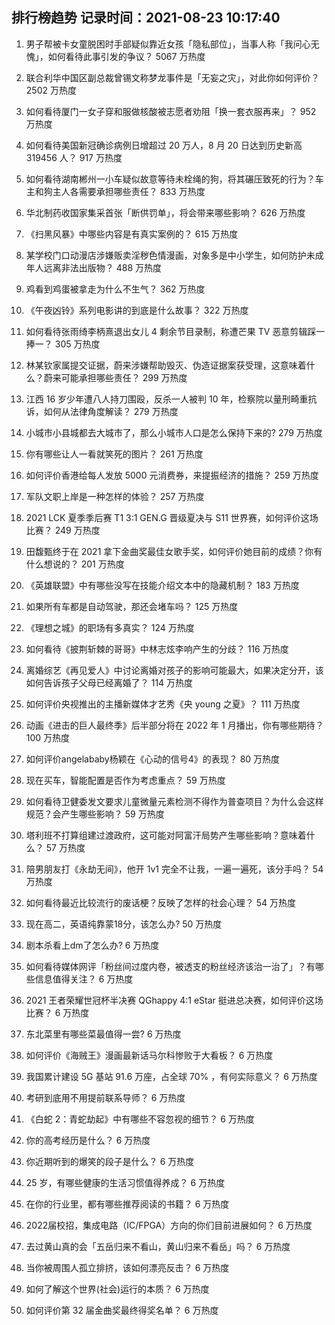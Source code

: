 
## 排行榜趋势 记录时间：2021-08-23 10:17:40
  
  1. 男子帮被卡女童脱困时手部疑似靠近女孩「隐私部位」，当事人称「我问心无愧」，如何看待此事引发的争议？ 5067 万热度
    
  2. 联合利华中国区副总裁曾锡文称梦龙事件是「无妄之灾」，对此你如何评价？ 2502 万热度
    
  3. 如何看待厦门一女子穿和服做核酸被志愿者劝阻「换一套衣服再来」？ 952 万热度
    
  4. 如何看待美国新冠确诊病例日增超过 20 万人，8 月 20 日达到历史新高 319456 人？ 917 万热度
    
  5. 如何看待湖南郴州一小车疑似故意等待未栓绳的狗，将其碾压致死的行为？车主和狗主人各需要承担哪些责任？ 833 万热度
    
  6. 华北制药收国家集采首张「断供罚单」，将会带来哪些影响？ 626 万热度
    
  7. 《扫黑风暴》中哪些内容是有真实案例的？ 615 万热度
    
  8. 某学校门口动漫店涉嫌贩卖淫秽色情漫画，对象多是中小学生，如何防护未成年人远离非法出版物？ 488 万热度
    
  9. 鸡看到鸡蛋被拿走为什么不生气？ 362 万热度
    
  10. 《午夜凶铃》系列电影讲的到底是什么故事？ 322 万热度
    
  11. 如何看待张雨绮李柄熹退出女儿 4 剩余节目录制，称遭芒果 TV 恶意剪辑踩一捧一？ 305 万热度
    
  12. 林某钦家属提交证据，蔚来涉嫌帮助毁灭、伪造证据案获受理，这意味着什么？蔚来可能承担哪些责任？ 299 万热度
    
  13. 江西 16 岁少年遭八人持刀围殴，反杀一人被判 10 年，检察院以量刑畸重抗诉，如何从法律角度解读？ 279 万热度
    
  14. 小城市小县城都去大城市了，那么小城市人口是怎么保持下来的? 279 万热度
    
  15. 你有哪些让人一看就笑死的图片？ 261 万热度
    
  16. 如何评价香港给每人发放 5000 元消费券，来提振经济的措施？ 259 万热度
    
  17. 军队文职上岸是一种怎样的体验？ 257 万热度
    
  18. 2021 LCK 夏季季后赛 T1 3:1 GEN.G 晋级夏决与 S11 世界赛，如何评价这场比赛？ 249 万热度
    
  19. 田馥甄终于在 2021 拿下金曲奖最佳女歌手奖，如何评价她目前的成绩？你有什么想说的？ 201 万热度
    
  20. 《英雄联盟》中有哪些没写在技能介绍文本中的隐藏机制？ 183 万热度
    
  21. 如果所有车都是自动驾驶，那还会堵车吗？ 125 万热度
    
  22. 《理想之城》的职场有多真实？ 124 万热度
    
  23. 如何看待《披荆斩棘的哥哥》中林志炫李响产生的分歧？ 116 万热度
    
  24. 离婚综艺《再见爱人》中讨论离婚对孩子的影响可能最大，如果决定分开，该如何告诉孩子父母已经离婚了？ 114 万热度
    
  25. 如何评价央视推出的主播新媒体才艺秀《央 young 之夏》？ 111 万热度
    
  26. 动画《进击的巨人最终季》后半部分将在 2022 年 1 月播出，你有哪些期待？ 100 万热度
    
  27. 如何评价angelababy杨颖在《心动的信号4》的表现？ 80 万热度
    
  28. 现在买车，智能配置是否作为考虑重点？ 59 万热度
    
  29. 如何看待卫健委发文要求儿童微量元素检测不得作为普查项目？为什么会这样规范？会产生哪些影响？ 59 万热度
    
  30. 塔利班不打算组建过渡政府，这可能对阿富汗局势产生哪些影响？意味着什么？ 57 万热度
    
  31. 陪男朋友打《永劫无间》，他开 1v1 完全不让我，一遍一遍死，该分手吗？ 54 万热度
    
  32. 如何看待最近比较流行的废话梗？反映了怎样的社会心理？ 54 万热度
    
  33. 现在高二，英语纯靠蒙18分，该怎么办? 50 万热度
    
  34. 剧本杀看上dm了怎么办? 6 万热度
    
  35. 如何看待媒体网评「粉丝间过度内卷，被透支的粉丝经济该治一治了」？有哪些信息值得关注？ 6 万热度
    
  36. 2021 王者荣耀世冠杯半决赛 QGhappy 4:1 eStar 挺进总决赛，如何评价这场比赛？ 6 万热度
    
  37. 东北菜里有哪些菜最值得一尝? 6 万热度
    
  38. 如何评价《海贼王》漫画最新话马尔科惨败于大看板？ 6 万热度
    
  39. 我国累计建设 5G 基站 91.6 万座，占全球 70% ，有何实际意义？ 6 万热度
    
  40. 考研到底用不用提前联系导师？ 6 万热度
    
  41. 《白蛇 2：青蛇劫起》中有哪些不容忽视的细节？ 6 万热度
    
  42. 你的高考经历是什么？ 6 万热度
    
  43. 你近期听到的爆笑的段子是什么？ 6 万热度
    
  44. 25 岁，有哪些健康的生活习惯值得养成？ 6 万热度
    
  45. 在你的行业里，都有哪些推荐阅读的书籍？ 6 万热度
    
  46. 2022届校招，集成电路（IC/FPGA）方向的你们目前进展如何？ 6 万热度
    
  47. 去过黄山真的会「五岳归来不看山，黄山归来不看岳」吗？ 6 万热度
    
  48. 当你被周围人孤立排挤，该如何漂亮反击？ 6 万热度
    
  49. 如何了解这个世界(社会)运行的本质？ 6 万热度
    
  50. 如何评价第 32 届金曲奖最终得奖名单？ 6 万热度
    